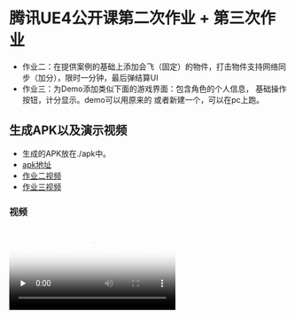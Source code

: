 # 腾讯UE4公开课第二次作业 + 第三次作业
- 作业二：在提供案例的基础上添加会飞（固定）的物件，打击物件支持网络同步（加分），限时一分钟，最后弹结算UI
- 作业三：为Demo添加类似下面的游戏界面：包含角色的个人信息， 基础操作按钮，计分显示。demo可以用原来的 或者新建一个，可以在pc上跑。


## 生成APK以及演示视频
- 生成的APK放在./apk中。
- [apk地址](Netshoot-armv7.apk)
- [作业二视频](作业二视频.mp4)
- [作业三视频](作业三视频.mp4)

### 视频
<video id="video" controls="" preload="none" poster="封面">
      <source id="mp4" src="视频.mp4" type="video/mp4">
</videos>
